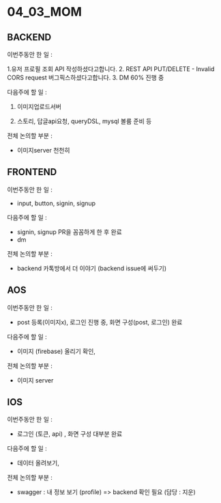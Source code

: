 # 04_03_MOM





## BACKEND

이번주동안 한 일 :

1.유저 프로필 조회 API 작성하셨다고합니다.
2. REST API PUT/DELETE - Invalid CORS request 
버그픽스하셨다고합니다.
3. DM 60% 진행 중

다음주에 할 일 :

1. 이미지업로드서버

2. 스토리, 답글api요청, queryDSL, mysql 볼륨 준비 등

전체 논의할 부분 :

- 이미지server 천천히



## FRONTEND

이번주동안 한 일 :

- input, button, signin, signup

다음주에 할 일 :

- signin, signup PR을 꼼꼼하게 한 후 완료
- dm 

전체 논의할 부분 :

- backend 카톡방에서 더 이야기 (backend issue에 써두기)



## AOS

이번주동안 한 일 :

- post 등록(이미지x), 로그인 진행 중, 화면 구성(post, 로그인) 완료

다음주에 할 일 :

- 이미지 (firebase) 올리기 확인,

전체 논의할 부분 :

- 이미지 server 



## IOS 

이번주동안 한 일 :

- 로그인 (토큰, api) , 화면 구성 대부분 완료

다음주에 할 일 :

- 데이터 올려보기, 

전체 논의할 부분 :

- swagger : 내 정보 보기 (profile) => backend 확인 필요 (담당 : 지운)













